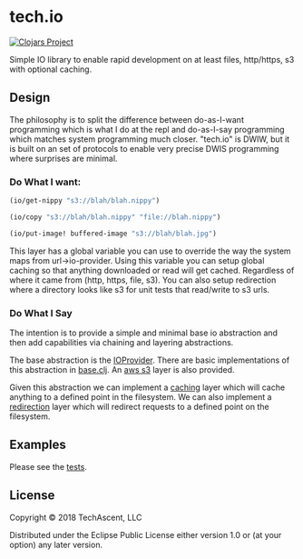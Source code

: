 # tech.io

[![Clojars Project](https://clojars.org/techascent/tech.io/latest-version.svg)](https://clojars.org/techascent/tech.io)

Simple IO library to enable rapid development on at least files, http/https, s3 with optional caching.


## Design

The philosophy is to split the difference between do-as-I-want programming which is what I do at the repl and do-as-I-say programming which matches system programming much closer.  "tech.io" is DWIW, but it is built on an set of protocols to enable very precise DWIS programming where surprises are minimal.

### Do What I want:
```clojure
(io/get-nippy "s3://blah/blah.nippy")

(io/copy "s3://blah/blah.nippy" "file://blah.nippy") 

(io/put-image! buffered-image "s3://blah/blah.jpg")

```
This layer has a global variable you can use to override the way the system maps from url->io-provider.    Using this variable you can setup global caching so that anything downloaded or read will get cached.  Regardless of where it came from (http, https, file, s3).  You can also setup redirection where a directory looks like s3 for unit tests that read/write to s3 urls.  

### Do What I Say

The intention is to provide a simple and minimal base io abstraction and then add capabilities via chaining
and layering abstractions.

The base abstraction is the [IOProvider](src/tech/io/protocols.clj).  There are basic implementations
of this abstraction in [base.clj](src/tech/io/base.clj).  An [aws s3](src/tech/io/s3.clj) layer is also provided.

Given this abstraction we can implement a [caching](src/tech/io/cache.clj) layer which will cache anything to a defined point
in the filesystem.  We can also implement a [redirection](src/tech/io/redirect.clj) layer which will redirect requests to a
defined point on the filesystem.

## Examples

Please see the [tests](test/tech/io_test.clj).

## License

Copyright © 2018 TechAscent, LLC

Distributed under the Eclipse Public License either version 1.0 or (at
your option) any later version.
